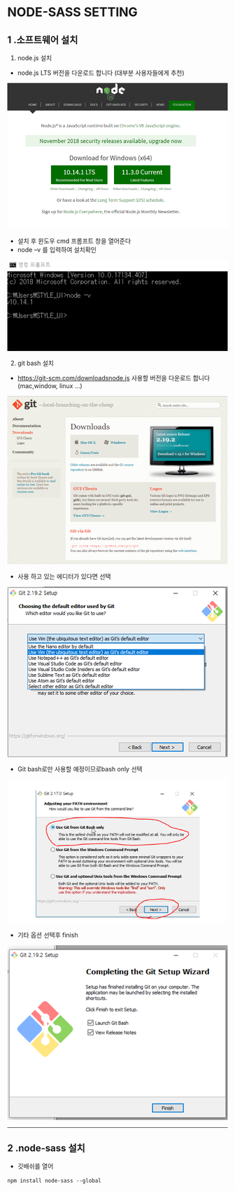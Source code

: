# NODE-SASS SETTING

## 1 .소프트웨어 설치
1. node.js 설치
* node.js LTS 버전을 다운로드 합니다 (대부분 사용자들에게 추천)

<img src ="./images/img1.png">

* 설치 후 윈도우 cmd 프롬프트 창을 열어준다
* node –v 를 입력하여 설치확인

<img src ="./images/img2.png">

2. git bash 설치
* https://git-scm.com/downloadsnode.js 사용할 버전을 다운로드 합니다(mac,window, linux …)

<img src ="./images/img3.png">

* 사용 하고 있는 에디터가 있다면 선택

<img src ="./images/img4.png">

* Git bash로만 사용할 예정이므로bash only 선택

<img src ="./images/img5.png">

* 기타 옵션 선택후 finish

<img src ="./images/img6.png">

---

## 2 .node-sass 설치
* 깃배쉬를 열어 


`npm install node-sass --global`